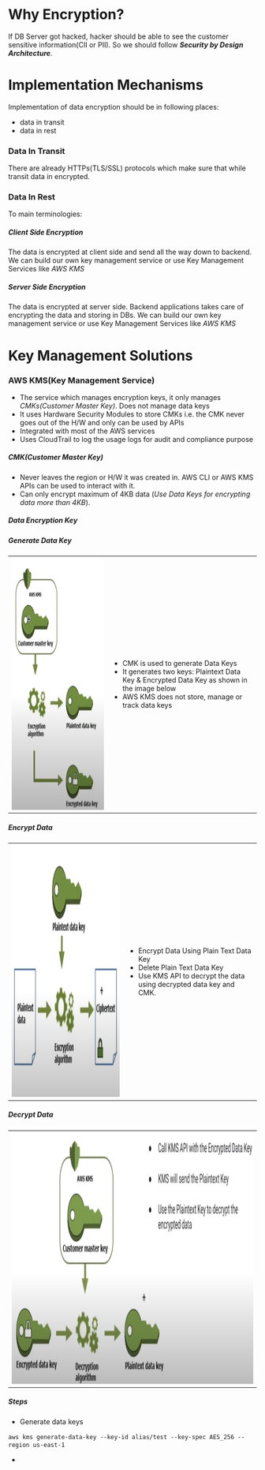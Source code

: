 # Why Encryption?
If DB Server got hacked, hacker should be able to see the customer sensitive information(CII or PII). So we should follow
***Security by Design Architecture***.

# Implementation Mechanisms
Implementation of data encryption should be in following places:
- data in transit
- data in rest

### Data In Transit
There are already HTTPs(TLS/SSL) protocols which make sure that while transit data in encrypted.

### Data In Rest
To main terminologies:

##### Client Side Encryption
The data is encrypted at client side and send all the way down to backend. We can build our own key management service or 
use Key Management Services like *AWS KMS*

##### Server Side Encryption
The data is encrypted at server side. Backend applications takes care of encrypting the data and storing in DBs. We can 
build our own key management service or use Key Management Services like *AWS KMS*

# Key Management Solutions

### AWS KMS(Key Management Service)
- The service which manages encryption keys, it only manages *CMKs(Customer Master Key)*. Does not manage data keys
- It uses Hardware Security Modules to store CMKs i.e. the CMK never goes out of the H/W and only can be used by APIs
- Integrated with most of the AWS services
- Uses CloudTrail to log the usage logs for audit and compliance purpose

##### CMK(Customer Master Key)
- Never leaves the region or H/W it was created in. AWS CLI or AWS KMS APIs can be used to interact with it.
- Can only encrypt maximum of 4KB data (*Use Data Keys for encrypting data more than 4KB*).

##### Data Encryption Key

##### Generate Data Key
<table>
    <tr>
        <td>
            <img src="./img/cmkAnddataKey.png" height="512" width="512"/>
        </td>
        <td>
            <ul>
                <li>CMK is used to generate Data Keys</li> 
                <li>It generates two keys: Plaintext Data Key & Encrypted Data Key as shown in the image below</li>
                <li>AWS KMS does not store, manage or track data keys</li>
            </ul>
        </td>
    </tr>
</table>

##### Encrypt Data

<table>
    <tr>
        <td>
            <img src="./img/encrypting-data.png" height="512" width="512"/>
        </td>
        <td>
            <ul>
                <li>Encrypt Data Using Plain Text Data Key</li> 
                <li>Delete Plain Text Data Key</li>
                <li>Use KMS API to decrypt the data using decrypted data key and CMK.</li>
            </ul>
        </td>
    </tr>
</table>

##### Decrypt Data
<table>
    <tr>
        <td>
            <img src="./img/decrypt-data.png" height="512" width="512"/>
        </td>
    </tr>
</table>

##### Steps

- Generate data keys
```shell
aws kms generate-data-key --key-id alias/test --key-spec AES_256 --region us-east-1
```

- 

